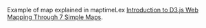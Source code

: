 Example of map explained in maptimeLex [Introduction to D3.js Web Mapping Through 7 Simple Maps](https://github.com/maptimelex/d3-mapping).